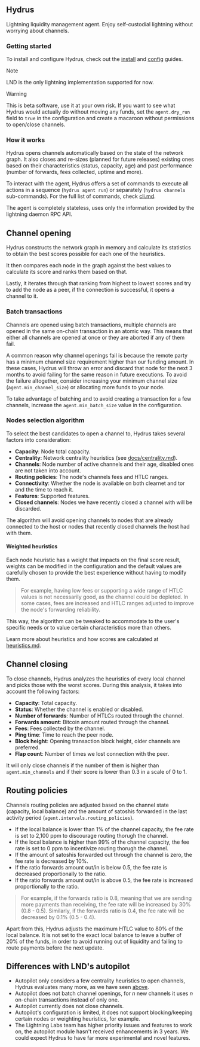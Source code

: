 ## Hydrus

Lightning liquidity management agent. Enjoy self-custodial lightning without worrying about channels.

### Getting started

To install and configure Hydrus, check out the [install](docs/install/install.md) and [config](docs/config.md) guides.

> [!Note]
> LND is the only lightning implementation supported for now.

> [!Warning]
> This is beta software, use it at your own risk. If you want to see what Hydrus would actually do without moving any funds, set the `agent.dry_run` field to `true` in the configuration and create a macaroon without permissions to open/close channels.

### How it works

Hydrus opens channels automatically based on the state of the network graph. It also closes and re-sizes (planned for future releases) existing ones based on their characteristics (status, capacity, age) and past performance (number of forwards, fees collected, uptime and more).

To interact with the agent, Hydrus offers a set of commands to execute all actions in a sequence (`hydrus agent run`) or separately (`hydrus channels` sub-commands). For the full list of commands, check [cli.md](./docs/cli.md).

The agent is completely stateless, uses only the information provided by the lightning daemon RPC API.

## Channel opening

Hydrus constructs the network graph in memory and calculate its statistics to obtain the best scores possible for each one of the heuristics. 

It then compares each node in the graph against the best values to calculate its score and ranks them based on that.

Lastly, it iterates through that ranking from highest to lowest scores and try to add the node as a peer, if the connection is successful, it opens a channel to it.

### Batch transactions

Channels are opened using batch transactions, multiple channels are opened in the same on-chain transaction in an atomic way. This means that either all channels are opened at once or they are aborted if any of them fail.

A common reason why channel openings fail is because the remote party has a minimum channel size requirement higher than our funding amount. In these cases, Hydrus will throw an error and discard that node for the next 3 months to avoid failing for the same reason in future executions. To avoid the failure altogether, consider increasing your minimum channel size (`agent.min_channel_size`) or allocating more funds to your node.

To take advantage of batching and to avoid creating a transaction for a few channels, increase the `agent.min_batch_size` value in the configuration.

### Nodes selection algorithm

To select the best candidates to open a channel to, Hydrus takes several factors into consideration:

- **Capacity**: Node total capacity.
- **Centrality**: Network centrality heuristics (see [docs/centrality.md](docs/centrality.md)).
- **Channels**: Node number of active channels and their age, disabled ones are not taken into account.
- **Routing policies**: The node's channels fees and HTLC ranges.
- **Connectivity**: Whether the node is available on both clearnet and tor and the time to reach it.
- **Features**: Supported features.
- **Closed channels**: Nodes we have recently closed a channel with will be discarded.

The algorithm will avoid opening channels to nodes that are already connected to the host or nodes that recently closed channels the host had with them.

#### Weighted heuristics

Each node heuristic has a weight that impacts on the final score result, weights can be modified in the configuration and the default values are carefully chosen to provide the best experience without having to modify them.

> For example, having low fees or supporting a wide range of HTLC values is not necessarily good, as the channel could be depleted. In some cases, fees are increased and HTLC ranges adjusted to improve the node's forwarding reliability.

This way, the algorithm can be tweaked to accommodate to the user's specific needs or to value certain characteristics more than others.

Learn more about heuristics and how scores are calculated at [heuristics.md](docs/heuristics.md).

## Channel closing

To close channels, Hydrus analyzes the heuristics of every local channel and picks those with the worst scores. During this analysis, it takes into account the following factors:

- **Capacity**: Total capacity.
- **Status**: Whether the channel is enabled or disabled.
- **Number of forwards**: Number of HTLCs routed through the channel.
- **Forwards amount**: Bitcoin amount routed through the channel.
- **Fees**: Fees collected by the channel.
- **Ping time**: Time to reach the peer node.
- **Block height**: Opening transaction block height, older channels are preferred.
- **Flap count**: Number of times we lost connection with the peer.

It will only close channels if the number of them is higher than `agent.min_channels` and if their score is lower than 0.3 in a scale of 0 to 1.

## Routing policies

Channels routing policies are adjusted based on the channel state (capacity, local balance) and the amount of satoshis forwarded in the last activity period (`agent.intervals.routing_policies`).

- If the local balance is lower than 1% of the channel capacity, the fee rate is set to 2,100 ppm to discourage routing thorugh the channel.
- If the local balance is higher than 99% of the channel capacity, the fee rate is set to 0 ppm to incentivize routing thorugh the channel.
- If the amount of satoshis forwarded out through the channel is zero, the fee rate is decreased by 10%.
- If the ratio forwards amount out/in is below 0.5, the fee rate is decreased proportionally to the ratio.
- If the ratio forwards amount out/in is above 0.5, the fee rate is increased proportionally to the ratio.

> For example, if the forwards ratio is 0.8, meaning that we are sending more payments than receiving, the fee rate will be increased by 30% (0.8 - 0.5). Similarly, if the forwards ratio is 0.4, the fee rate will be decreased by 0.1% (0.5 - 0.4).

Apart from this, Hydrus adjusts the maximum HTLC value to 80% of the local balance. It is not set to the exact local balance to leave a buffer of 20% of the funds, in order to avoid running out of liquidity and failing to route payments before the next update.

## Differences with LND's autopilot

- Autopilot only considers a few centrality heuristics to open channels, Hydrus evaluates many more, as we have seen [above](#nodes-selection-algorithm).
- Autopilot does not batch channel openings, for *n* new channels it uses *n* on-chain transactions instead of only one.
- Autopilot currently does not close channels.
- Autopilot's configuration is limited, it does not support blocking/keeping certain nodes or weighting heuristics, for example.
- The Lightning Labs team has higher priority issues and features to work on, the autopilot module hasn't received enhancements in 3 years. We could expect Hydrus to have far more experimental and novel features.
